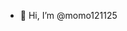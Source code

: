 - 👋 Hi, I’m @momo121125

<!---
momo121125/momo121125 is a ✨ special ✨ repository because its `README.md` (this file) appears on your GitHub profile.
You can click the Preview link to take a look at your changes.
--->

